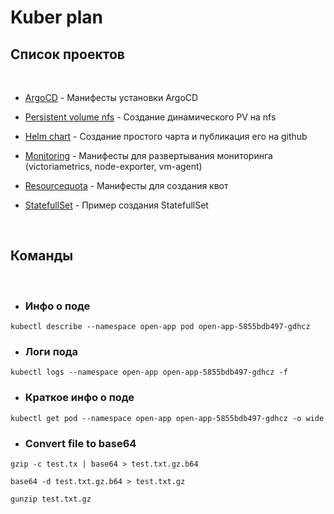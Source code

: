 # Kuber plan

## Список проектов
<br />

- [ArgoCD](./argo_cd) - Манифесты установки ArgoCD

- [Persistent volume nfs](./dynamic-pv) - Создание динамического PV на nfs

- [Helm chart](./helm) - Создание простого чарта и публикация его на github

- [Monitoring](./monitoring) - Манифесты для развертывания мониторинга (victoriametrics, node-exporter, vm-agent)

- [Resourcequota](./resourcequota) - Манифесты для создания квот

- [StatefullSet](./statefullset) - Пример создания StatefullSet

<br />

## Команды
<br />

- ### Инфо о поде
```
kubectl describe --namespace open-app pod open-app-5855bdb497-gdhcz
```
- ### Логи пода
```
kubectl logs --namespace open-app open-app-5855bdb497-gdhcz -f
```
- ### Краткое инфо о поде
```
kubectl get pod --namespace open-app open-app-5855bdb497-gdhcz -o wide
```
- ### Convert file to base64
```
gzip -c test.tx | base64 > test.txt.gz.b64

base64 -d test.txt.gz.b64 > test.txt.gz

gunzip test.txt.gz
```

